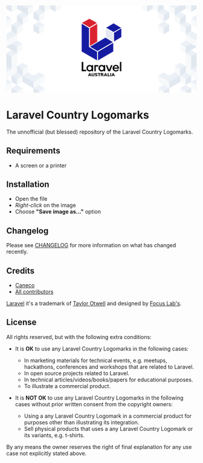 <p align="center"><img src="/art/header.gif" alt="Laravel Country Logomarks"></p>

# Laravel Country Logomarks

The unnofficial (but blessed) repository of the Laravel Country Logomarks.

## Requirements

- A screen or a printer

## Installation

- Open the file
- *Right-click* on the image
- Choose **"Save image as…"** option

## Changelog

Please see [CHANGELOG](CHANGELOG.md) for more information on what has changed recently.

## Credits

- [Caneco](https://github.com/caneco)
- [All contributors](https://github.com/caneco/laravel-country-logomarks/contributors)

[Laravel](https://laravel.com) it's a trademark of [Taylor Otwell](http://twitter.com/taylorotwell) and designed by [Focus Lab's](https://focuslabllc.com/case-studies/laravel).

## License

All rights reserved, but with the following extra conditions:

- It is **OK** to use any Laravel Country Logomarks in the following cases:
    - In marketing materials for technical events, e.g. meetups, hackathons, conferences and workshops that are related to Laravel.
    - In open source projects related to Laravel.
    - In technical articles/videos/books/papers for educational purposes.
    - To illustrate a commercial product.

- It is **NOT OK** to use any Laravel Country Logomarks in the following cases without prior written consent from the copyright owners:
    - Using a any Laravel Country Logomark in a commercial product for purposes other than illustrating its integration.
    - Sell physical products that uses a any Laravel Country Logomark or its variants, e.g. t-shirts.

By any means the owner reserves the right of final explanation for any use case not explicitly stated above.

